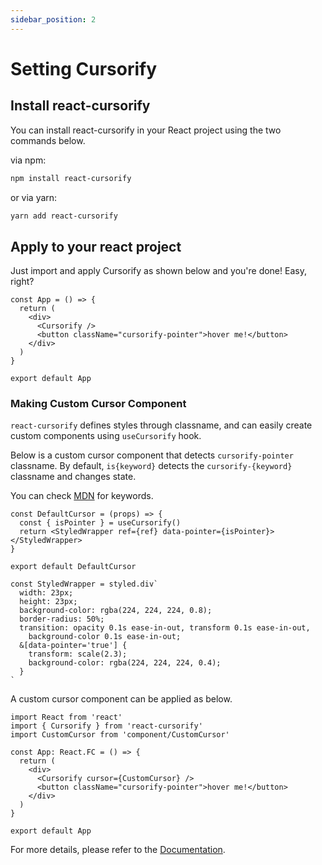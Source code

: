 ```yaml
---
sidebar_position: 2
---
```


# Setting Cursorify

## Install react-cursorify

You can install react-cursorify in your React project using the two commands below.

via npm:

```zsh
npm install react-cursorify
```

or via yarn:

```zsh
yarn add react-cursorify
```

## Apply to your react project

Just import and apply Cursorify as shown below and you're done! Easy, right?

```tsx
const App = () => {
  return (
    <div>
      <Cursorify />
      <button className="cursorify-pointer">hover me!</button>
    </div>
  )
}

export default App
```

### Making Custom Cursor Component

`react-cursorify` defines styles through classname, and can easily create custom components using `useCursorify` hook.

Below is a custom cursor component that detects `cursorify-pointer` classname. By default, `is{keyword}` detects the `cursorify-{keyword}` classname and changes state.

You can check [MDN](https://developer.mozilla.org/en-US/docs/Web/CSS/cursor#values) for keywords.

```tsx
const DefaultCursor = (props) => {
  const { isPointer } = useCursorify()
  return <StyledWrapper ref={ref} data-pointer={isPointer}></StyledWrapper>
}

export default DefaultCursor

const StyledWrapper = styled.div`
  width: 23px;
  height: 23px;
  background-color: rgba(224, 224, 224, 0.8);
  border-radius: 50%;
  transition: opacity 0.1s ease-in-out, transform 0.1s ease-in-out,
    background-color 0.1s ease-in-out;
  &[data-pointer='true'] {
    transform: scale(2.3);
    background-color: rgba(224, 224, 224, 0.4);
  }
`
```

A custom cursor component can be applied as below.

```tsx
import React from 'react'
import { Cursorify } from 'react-cursorify'
import CustomCursor from 'component/CustomCursor'

const App: React.FC = () => {
  return (
    <div>
      <Cursorify cursor={CustomCursor} />
      <button className="cursorify-pointer">hover me!</button>
    </div>
  )
}

export default App
```

For more details, please refer to the [Documentation](https://github.com/morethanmin/react-cursorify#getting-started).
